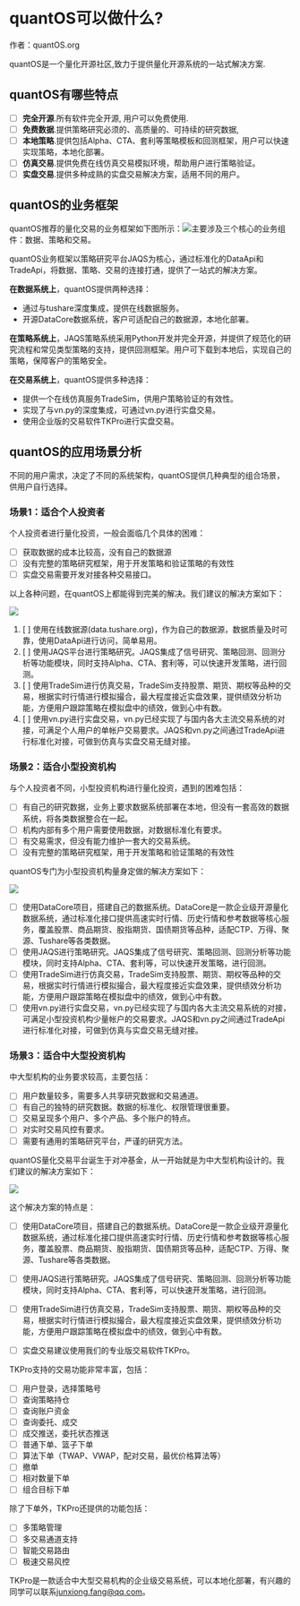 # quantOS可以做什么?

作者：quantOS.org

quantOS是一个量化开源社区,致力于提供量化开源系统的一站式解决方案.

## quantOS有哪些特点

* [ ] **完全开源**.所有软件完全开源, 用户可以免费使用.
* [ ] **免费数据**.提供策略研究必须的、高质量的、可持续的研究数据,
* [ ] **本地策略**.提供包括Alpha、CTA、套利等策略模板和回测框架，用户可以快速实现策略，本地化部署。
* [ ] **仿真交易**.提供免费在线仿真交易模拟环境，帮助用户进行策略验证。
* [ ] **实盘交易**.提供多种成熟的实盘交易解决方案，适用不同的用户。

## quantOS的业务框架

quantOS推荐的量化交易的业务框架如下图所示：![](https://github.com/quantOS-org/quantOSUserGuide/blob/master/assets/framework.png)主要涉及三个核心的业务组件：数据、策略和交易。

quantOS业务框架以策略研究平台JAQS为核心，通过标准化的DataApi和TradeApi，将数据、策略、交易的连接打通，提供了一站式的解决方案。

**在数据系统上**，quantOS提供两种选择：

* 通过与tushare深度集成，提供在线数据服务。
* 开源DataCore数据系统，客户可适配自己的数据源，本地化部署。

**在策略系统上**，JAQS策略系统采用Python开发并完全开源，并提供了规范化的研究流程和常见类型策略的支持，提供回测框架。用户可下载到本地后，实现自己的策略，保障客户的策略安全。

**在交易系统上**，quantOS提供多种选择：

* 提供一个在线仿真服务TradeSim，供用户策略验证的有效性。
* 实现了与vn.py的深度集成，可通过vn.py进行实盘交易。
* 使用企业版的交易软件TKPro进行实盘交易。

## 

## quantOS的应用场景分析

不同的用户需求，决定了不同的系统架构，quantOS提供几种典型的组合场景，供用户自行选择。

### 场景1：适合个人投资者

个人投资者进行量化投资，一般会面临几个具体的困难：

* [ ] 获取数据的成本比较高，没有自己的数据源
* [ ] 没有完整的策略研究框架，用于开发策略和验证策略的有效性
* [ ] 实盘交易需要开发对接各种交易接口。

以上各种问题，在quantOS上都能得到完美的解决。我们建议的解决方案如下：

![](https://github.com/quantOS-org/quantOSUserGuide/blob/master/assets/solution_case1.png)

1. [ ] 使用在线数据源\(data.tushare.org\)，作为自己的数据源，数据质量及时可靠，使用DataApi进行访问，简单易用。
2. [ ] 使用JAQS平台进行策略研究。JAQS集成了信号研究、策略回测、回测分析等功能模块，同时支持Alpha、CTA、套利等，可以快速开发策略，进行回测。
3. [ ] 使用TradeSim进行仿真交易，TradeSim支持股票、期货、期权等品种的交易，根据实时行情进行模拟撮合，最大程度接近实盘效果，提供绩效分析功能，方便用户跟踪策略在模拟盘中的绩效，做到心中有数。
4. [ ] 使用vn.py进行实盘交易，vn.py已经实现了与国内各大主流交易系统的对接，可满足个人用户的单帐户交易要求。JAQS和vn.py之间通过TradeApi进行标准化对接，可做到仿真与实盘交易无缝对接。

### 场景2：适合小型投资机构

与个人投资者不同，小型投资机构进行量化投资，遇到的困难包括：

* [ ] 有自己的研究数据，业务上要求数据系统部署在本地，但没有一套高效的数据系统，将各类数据整合在一起。
* [ ] 机构内部有多个用户需要使用数据，对数据标准化有要求。
* [ ] 有交易需求，但没有能力维护一套大的交易系统。
* [ ] 没有完整的策略研究框架，用于开发策略和验证策略的有效性

quantOS专门为小型投资机构量身定做的解决方案如下：

![](https://github.com/quantOS-org/quantOSUserGuide/blob/master/assets/solution_case2.png)

* [ ] 使用DataCore项目，搭建自己的数据系统。DataCore是一款企业级开源量化数据系统，通过标准化接口提供高速实时行情、历史行情和参考数据等核心服务，覆盖股票、商品期货、股指期货、国债期货等品种，适配CTP、万得、聚源、Tushare等各类数据。
* [ ] 使用JAQS进行策略研究。JAQS集成了信号研究、策略回测、回测分析等功能模块，同时支持Alpha、CTA、套利等，可以快速开发策略，进行回测。
* [ ] 使用TradeSim进行仿真交易，TradeSim支持股票、期货、期权等品种的交易，根据实时行情进行模拟撮合，最大程度接近实盘效果，提供绩效分析功能，方便用户跟踪策略在模拟盘中的绩效，做到心中有数。
* [ ] 使用vn.py进行实盘交易，vn.py已经实现了与国内各大主流交易系统的对接，可满足小型投资机构少量帐户的交易要求。JAQS和vn.py之间通过TradeApi进行标准化对接，可做到仿真与实盘交易无缝对接。

### 场景3：适合中大型投资机构

中大型机构的业务要求较高，主要包括：

* [ ] 用户数量较多，需要多人共享研究数据和交易通道。
* [ ] 有自己的独特的研究数据。数据的标准化、权限管理很重要。
* [ ] 交易呈现多个用户、多个产品、多个账户的特点。
* [ ] 对实时交易风控有要求。
* [ ] 需要有通用的策略研究平台，严谨的研究方法。

quantOS量化交易平台诞生于对冲基金，从一开始就是为中大型机构设计的。我们建议的解决方案如下：

![](https://github.com/quantOS-org/quantOSUserGuide/blob/master/assets/solution_case3.png)

这个解决方案的特点是：

* [ ] 使用DataCore项目，搭建自己的数据系统。DataCore是一款企业级开源量化数据系统，通过标准化接口提供高速实时行情、历史行情和参考数据等核心服务，覆盖股票、商品期货、股指期货、国债期货等品种，适配CTP、万得、聚源、Tushare等各类数据。

* [ ] 使用JAQS进行策略研究。JAQS集成了信号研究、策略回测、回测分析等功能模块，同时支持Alpha、CTA、套利等，可以快速开发策略，进行回测。
* [ ] 使用TradeSim进行仿真交易，TradeSim支持股票、期货、期权等品种的交易，根据实时行情进行模拟撮合，最大程度接近实盘效果，提供绩效分析功能，方便用户跟踪策略在模拟盘中的绩效，做到心中有数。
* [ ] 实盘交易建议使用我们的专业版交易软件TKPro。



TKPro支持的交易功能非常丰富，包括：

* [ ] 用户登录，选择策略号
* [ ] 查询策略持仓
* [ ] 查询账户资金
* [ ] 查询委托、成交
* [ ] 成交推送，委托状态推送
* [ ] 普通下单、篮子下单
* [ ] 算法下单（TWAP、VWAP，配对交易，最优价格算法等）
* [ ] 撤单
* [ ] 相对数量下单
* [ ] 组合目标下单

除了下单外，TKPro还提供的功能包括：

* [ ] 多策略管理
* [ ] 多交易通道支持
* [ ] 智能交易路由
* [ ] 极速交易风控

TKPro是一款适合中大型交易机构的企业级交易系统，可以本地化部署，有兴趣的同学可以联系[junxiong.fang@qq.com](mailto:junxiong.fang@qq.com)。

